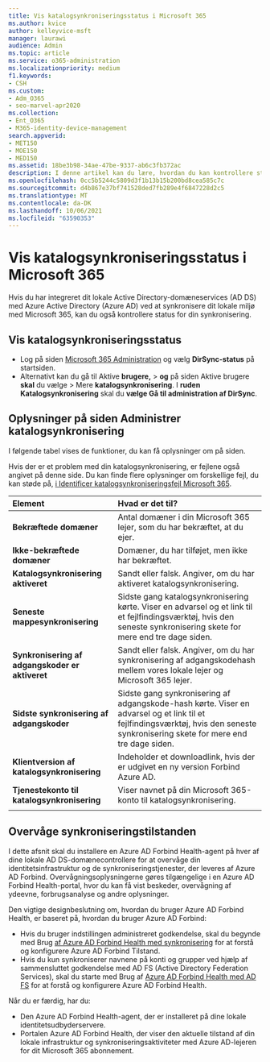```yaml
---
title: Vis katalogsynkroniseringsstatus i Microsoft 365
ms.author: kvice
author: kelleyvice-msft
manager: laurawi
audience: Admin
ms.topic: article
ms.service: o365-administration
ms.localizationpriority: medium
f1.keywords:
- CSH
ms.custom:
- Adm_O365
- seo-marvel-apr2020
ms.collection:
- Ent_O365
- M365-identity-device-management
search.appverid:
- MET150
- MOE150
- MED150
ms.assetid: 18be3b98-34ae-47be-9337-ab6c3fb372ac
description: I denne artikel kan du lære, hvordan du kan kontrollere status for din katalogsynkronisering Office 365.
ms.openlocfilehash: 0cc5b5244c5809d3f1b13b15b200bd8cea585c7c
ms.sourcegitcommit: d4b867e37bf741528ded7fb289e4f6847228d2c5
ms.translationtype: MT
ms.contentlocale: da-DK
ms.lasthandoff: 10/06/2021
ms.locfileid: "63590353"
---
```

# <a name="view-directory-synchronization-status-in-microsoft-365"></a>Vis katalogsynkroniseringsstatus i Microsoft 365

Hvis du har integreret dit lokale Active Directory-domæneservices (AD DS) med Azure Active Directory (Azure AD) ved at synkronisere dit lokale miljø med Microsoft 365, kan du også kontrollere status for din synkronisering.
  
## <a name="view-directory-synchronization-status"></a>Vis katalogsynkroniseringsstatus

- Log på siden [Microsoft 365 Administration](https://admin.microsoft.com) og vælg **DirSync-status** på startsiden.
- Alternativt  kan du gå til Aktive **brugere,** \> **og** på siden Aktive brugere **skal** du vælge \> Mere **katalogsynkronisering**. I **ruden Katalogsynkronisering** skal du **vælge Gå til administration af DirSync**.

## <a name="information-on-the-manage-directory-synchronization-page"></a>Oplysninger på siden Administrer katalogsynkronisering

I følgende tabel vises de funktioner, du kan få oplysninger om på siden.
  
Hvis der er et problem med din katalogsynkronisering, er fejlene også angivet på denne side. Du kan finde flere oplysninger om forskellige fejl, du kan støde på, [i Identificer katalogsynkroniseringsfejl Microsoft 365](identify-directory-synchronization-errors.md).
  
|Element|Hvad er det til?|
|:-----|:-----|
|**Bekræftede domæner** | Antal domæner i din Microsoft 365 lejer, som du har bekræftet, at du ejer. |
|**Ikke-bekræftede domæner** | Domæner, du har tilføjet, men ikke har bekræftet. |
|**Katalogsynkronisering aktiveret** |Sandt eller falsk. Angiver, om du har aktiveret katalogsynkronisering. |
|**Seneste mappesynkronisering** | Sidste gang katalogsynkronisering kørte. Viser en advarsel og et link til et fejlfindingsværktøj, hvis den seneste synkronisering skete for mere end tre dage siden. |
|**Synkronisering af adgangskoder er aktiveret** | Sandt eller falsk. Angiver, om du har synkronisering af adgangskodehash mellem vores lokale lejer og Microsoft 365 lejer. |
|**Sidste synkronisering af adgangskoder** | Sidste gang synkronisering af adgangskode-hash kørte. Viser en advarsel og et link til et fejlfindingsværktøj, hvis den seneste synkronisering skete for mere end tre dage siden. |
|**Klientversion af katalogsynkronisering** | Indeholder et downloadlink, hvis der er udgivet en ny version Forbind Azure AD. |
|**Tjenestekonto til katalogsynkronisering** | Viser navnet på din Microsoft 365-konto til katalogsynkronisering. |
|||

## <a name="monitor-synchronization-health"></a>Overvåge synkroniseringstilstanden

I dette afsnit skal du installere en Azure AD Forbind Health-agent på hver af dine lokale AD DS-domænecontrollere for at overvåge din identitetsinfrastruktur og de synkroniseringstjenester, der leveres af Azure AD Forbind. Overvågningsoplysningerne gøres tilgængelige i en Azure AD Forbind Health-portal, hvor du kan få vist beskeder, overvågning af ydeevne, forbrugsanalyse og andre oplysninger.

Den vigtige designbeslutning om, hvordan du bruger Azure AD Forbind Health, er baseret på, hvordan du bruger Azure AD Forbind:

- Hvis du bruger indstillingen administreret  godkendelse, skal du begynde med Brug [af Azure AD Forbind Health med synkronisering](/azure/active-directory/connect-health/active-directory-aadconnect-health-sync) for at forstå og konfigurere Azure AD Forbind Tilstand.
- Hvis du kun synkroniserer navnene på konti og grupper ved hjælp af sammensluttet godkendelse  med AD FS (Active Directory Federation Services), skal du starte med Brug af [Azure AD Forbind Health med AD FS](/azure/active-directory/connect-health/active-directory-aadconnect-health-adfs) for at forstå og konfigurere Azure AD Forbind Health.

Når du er færdig, har du:

- Den Azure AD Forbind Health-agent, der er installeret på dine lokale identitetsudbyderservere.
- Portalen Azure AD Forbind Health, der viser den aktuelle tilstand af din lokale infrastruktur og synkroniseringsaktiviteter med Azure AD-lejeren for dit Microsoft 365 abonnement.